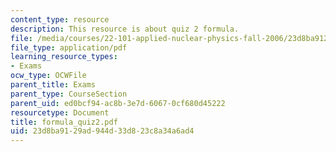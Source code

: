 ```yaml
---
content_type: resource
description: This resource is about quiz 2 formula.
file: /media/courses/22-101-applied-nuclear-physics-fall-2006/23d8ba9129ad944d33d823c8a34a6ad4_formula_quiz2.pdf
file_type: application/pdf
learning_resource_types:
- Exams
ocw_type: OCWFile
parent_title: Exams
parent_type: CourseSection
parent_uid: ed0bcf94-ac8b-3e7d-6067-0cf680d45222
resourcetype: Document
title: formula_quiz2.pdf
uid: 23d8ba91-29ad-944d-33d8-23c8a34a6ad4
---
```

